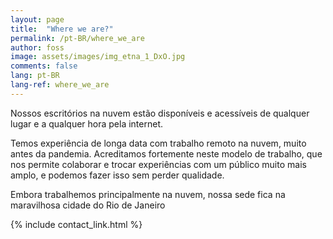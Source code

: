 ```yaml
---
layout: page
title:  "Where we are?"
permalink: /pt-BR/where_we_are
author: foss
image: assets/images/img_etna_1_DxO.jpg
comments: false
lang: pt-BR
lang-ref: where_we_are
---
```


Nossos escritórios na nuvem estão disponíveis e acessíveis de qualquer lugar e a qualquer hora pela internet.  

Temos experiência de longa data com trabalho remoto na nuvem, muito antes da pandemia. Acreditamos fortemente neste modelo de trabalho, que nos permite colaborar e trocar experiências com um público muito mais amplo, e podemos fazer isso sem perder qualidade.  

Embora trabalhemos principalmente na nuvem, nossa sede fica na maravilhosa cidade do Rio de Janeiro


{% include contact_link.html %}